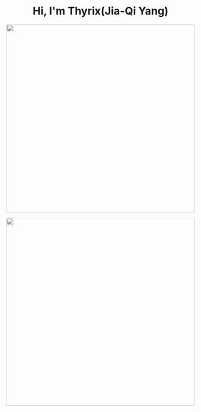<h1 align="center">Hi, I'm Thyrix(Jia-Qi Yang)</h1>
<p align="center">
<img align="center" src='https://github-readme-stats.vercel.app/api?username=ThyrixYang&show_icons=true' width="500">
</p>
<p align="center">
<img align="center" src='https://github-readme-stats.vercel.app/api/wakatime?username=thyrix&layuout=compact&v=2' width="500">
</p>
